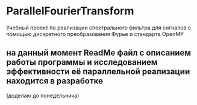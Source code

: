 # ParallelFourierTransform
Учебный проект по реализации спектрального фильтра для сигналов с помощью дискретного преобразования Фурье и стандарта OpenMP

## на данный момент ReadMe файл с описанием работы программы и исследованием эффективности её параллельной реализации находится в разработке
(доделаю до понедельника)
